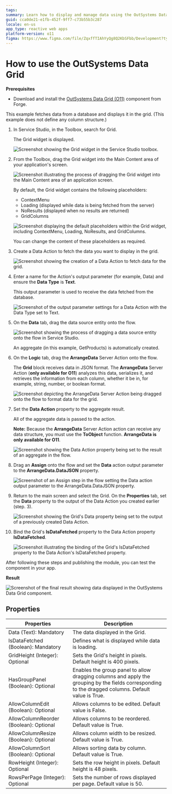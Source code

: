 ```yaml
---
tags: 
summary: Learn how to display and manage data using the OutSystems Data Grid (O11) component in OutSystems 11.
guid: cca0de21-e1fb-452f-9ff7-c73b55b3c287
locale: en-us
app_type: reactive web apps
platform-version: o11
figma: https://www.figma.com/file/ZqxffTIAhYyQg8Q2KbSFbb/Development?type=design&node-id=1142%3A332&mode=design&t=bneC7SMvNg6A2EZ4-1
---
```


# How to use the OutSystems Data Grid

**Prerequisites** 

* Download and install the [OutSystems Data Grid (O11)](https://www.outsystems.com/forge/component-overview/9764/data-grid-reactive) component from Forge.

This example fetches data from a database and displays it in the grid. (This example does not define any column structure.) 

1. In Service Studio, in the Toolbox, search for Grid.

    The Grid widget is displayed.

    ![Screenshot showing the Grid widget in the Service Studio toolbox.](images/grid-widget-ss.png "Grid Widget in Service Studio")

1. From the Toolbox, drag the Grid widget into the Main Content area of your application's screen.

    ![Screenshot illustrating the process of dragging the Grid widget into the Main Content area of an application screen.](images/grid-widget-drag-ss.png "Dragging Grid Widget into Main Content")

    By default, the Grid widget contains the following placeholders:

    * ContextMenu
    * Loading (displayed while data is being fetched from the server)
    * NoResults (displayed when no results are returned)
    * GridColumns

    ![Screenshot displaying the default placeholders within the Grid widget, including ContextMenu, Loading, NoResults, and GridColumns.](images/grid-placeholders-ss.png "Default Grid Widget Placeholders")

    You can change the content of these placeholders as required.

1. Create a Data Action to fetch the data you want to display in the grid.

    ![Screenshot showing the creation of a Data Action to fetch data for the grid.](images/grid-fetch-data-ss.png "Creating a Data Action")

1. Enter a name for the Action's output parameter (for example, Data) and ensure the **Data Type** is **Text**.

    This output parameter is used to receive the data fetched from the database.

    ![Screenshot of the output parameter settings for a Data Action with the Data Type set to Text.](images/grid-output-par-ss.png "Setting Output Parameter for Data Action")

1. On the **Data** tab, drag the data source entity onto the flow.

    ![Screenshot showing the process of dragging a data source entity onto the flow in Service Studio.](images/grid-drag-entity-ss.png "Dragging Data Source Entity")

    An aggregate (in this example, GetProducts) is automatically created. 

1. On the **Logic** tab, drag the **ArrangeData** Server Action onto the flow.

    The **Grid** block receives data in JSON format. The **ArrangeData** Server Action (**only available for O11**) analyzes this data, serializes it, and retrieves the information from each column, whether it be in, for example, string, number, or boolean format.

    ![Screenshot depicting the ArrangeData Server Action being dragged onto the flow to format data for the grid.](images/grid-arrange-data-ss.png "ArrangeData Server Action in Flow")

1. Set the **Data Action** property to the aggregate result. 

    All of the aggregate data is passed to the action.

    **Note:** Because the **ArrangeData** Server Action action can receive any data structure, you must use the **ToObject** function. **ArrangeData is only available for O11**.

    ![Screenshot showing the Data Action property being set to the result of an aggregate in the flow.](images/grid-aggregate-result-ss.png "Setting Data Action Property to Aggregate Result")

1. Drag an **Assign** onto the flow and set the **Data** action output parameter to the **ArrangeData.DataJSON** property.

    ![Screenshot of an Assign step in the flow setting the Data action output parameter to the ArrangeData.DataJSON property.](images/grid-set-assign-ss.png "Assigning DataJSON to Data Action Output")

1. Return to the main screen and select the Grid. On the **Properties** tab, set the **Data** property to the output of the Data Action you created earlier (step. 3).

    ![Screenshot showing the Grid's Data property being set to the output of a previously created Data Action.](images/grid-data-prop-ss.png "Setting Grid Data Property")

1. Bind the Grid's **IsDataFetched** property to the Data Action property **IsDataFetched**.

    ![Screenshot illustrating the binding of the Grid's IsDataFetched property to the Data Action's IsDataFetched property.](images/grid-isdata-fetched-ss.png "Binding IsDataFetched Property")

After following these steps and publishing the module, you can test the component in your app.

**Result**

![Screenshot of the final result showing data displayed in the OutSystems Data Grid component.](images/grid-result-ss.png "Data Grid Component Result")

## Properties

| **Properties** | **Description** |
|---|---|
| Data (Text): Mandatory  | The data displayed in the Grid.  |
| IsDataFetched (Boolean): Mandatory | Defines what is displayed while data is loading. | 
| GridHeight (Integer): Optional  |  Sets the Grid's height in pixels. Default height is 400 pixels. |  
| HasGroupPanel (Boolean): Optional  | Enables the group panel to allow dragging columns and apply the grouping by the fields corresponding to the dragged columns. Default value is True. |  
| AllowColumnEdit (Boolean): Optional  | Allows columns to be edited. Default value is False.  |   
| AllowColumnReorder (Boolean): Optional  | Allows columns to be reordered. Default value is True. | 
| AllowColumnResize (Boolean): Optional  | Allows column width to be resized. Default value is True. |  
| AllowColumnSort (Boolean): Optional  | Allows sorting data by column. Default value is True. | 
| RowHeight (Integer): Optional  | Sets the row height in pixels. Default height is 48 pixels. | 
| RowsPerPage (Integer): Optional  | Sets the number of rows displayed per page. Default value is 50.| 

